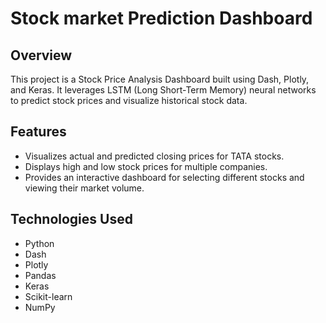 # Stock market Prediction Dashboard

## Overview
This project is a Stock Price Analysis Dashboard built using Dash, Plotly, and Keras. It leverages LSTM (Long Short-Term Memory) neural networks to predict stock prices and visualize historical stock data.
## Features

- Visualizes actual and predicted closing prices for TATA stocks.
- Displays high and low stock prices for multiple companies.
- Provides an interactive dashboard for selecting different stocks and viewing their market volume.
  
## Technologies Used
- Python
- Dash
- Plotly
- Pandas
- Keras
- Scikit-learn
- NumPy

